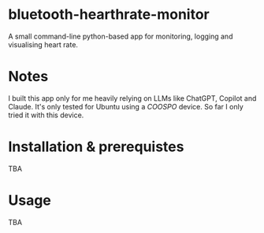 # bluetooth-hearthrate-monitor
A small command-line python-based app for monitoring, logging and visualising heart rate.

# Notes
I built this app only for me heavily relying on LLMs like ChatGPT, Copilot and Claude. It's only tested for Ubuntu using a *COOSPO* device. So far I only tried it with this device. 

# Installation & prerequistes 
TBA

# Usage
TBA
